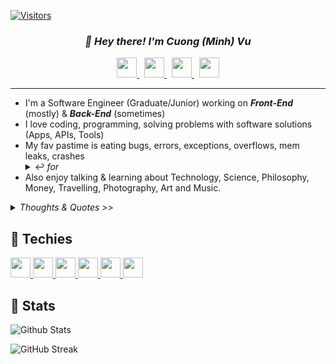 [![Visitors](https://api.visitorbadge.io/api/visitors?path=noedigsti&label=TOTAL%20VISITORS&countColor=%23f47373&labelStyle=upper)](https://visitorbadge.io/status?path=noedigsti)

<!-- Custom made GitHub README.md; Feel free to star, fork, pr, etc.. -->
<h3 align=center><i>👋 Hey there! I'm Cuong (Minh) Vu</i></h3>

<!-- Contacts -->
<div align=center>
    <a href="https://cuongminhvu.xyz">
        <img height=32 src="https://img.shields.io/badge/my%20website-%2317a2b8?url=&style=for-the-badge">
    </a>&nbsp;
    <a href="https://www.linkedin.com/in/cuongminhvu/">
        <img height=32 src="https://img.shields.io/badge/LinkedIn-0A66C2?style=for-the-badge&logo=LinkedIn">
    </a>&nbsp;
    <a href="https://twitter.com/noedigsti_">
        <img height=32 src="https://img.shields.io/badge/noedigsti__-1DA1F2?style=for-the-badge&logo=Twitter&logoColor=ffffff">
    </a>&nbsp;
    <a href="mailto:noedigsti@gmail.com">
        <img height=32 src="https://img.shields.io/badge/mail-ffffff?style=for-the-badge&logo=Gmail">
    </a>
</div>

---

<!-- About Section -->
<ul>
    <li>
        I'm a Software Engineer (Graduate/Junior) working on <b><i>Front-End</i></b> (mostly) & <b><i>Back-End</i></b> (sometimes)
    </li>
    <li>
        I love coding, programming, solving problems with software solutions (Apps, APIs, Tools)
    </li>
    <li>
        My fav pastime is eating bugs, errors, exceptions, overflows, mem leaks, crashes
        <details><summary>↩️ <i>for</i></summary>
            <ul class="another-about-list">
                <li>
                    <i>breakfast</i>
                </li>
                <li>
                    <i>full breakfast</i>
                </li>
                <li>
                    <i>midnight breakfast</i>
                </li>
                <li>
                    <i>dinner</i>
                </li>
                <li>
                    <i>dinner parties</i>
                </li>
                <li>
                    <i>lunch</i>
                </li>
                <li>
                    <i>full course dinners</i>
                </li>
                <li>
                    <i>second breakfast</i>
                </li>
                <li>
                    <i>elevenses</i>
                </li>
                <li>
                    <i>tea parties</i>
                </li>
                <li>
                    <i>afternoon tea</i>
                </li>
                <li>
                    <i>high tea</i>
                </li>
                <li>
                    <i>supper</i>
                </li>
                <li>
                    <i>airline meals</i>
                </li>
                <li>
                    <i>banquet</i>
                </li>
                <li>
                    <i>barbecue</i>
                </li>
                <li>
                    <i>buffet</i>
                </li>
                <li>
                    <i>field ration</i>
                </li>
                <li>
                    <i>collation</i>
                </li>
                <li>
                    <i>kids meal</i>
                </li>
                <li>
                    <i>meals on wheels</i>
                </li>
                <li>
                    <i>TV dinner</i>
                </li>
                <li>
                    <i>school lunch</i>
                </li>
                <li>
                    <i>picnic</i>
                </li>
                <li>
                    <i>New England boiled dinner</i>
                </li>
                <li>
                    <i>Sunday roast</i>
                </li>
                <li>
                    <i>good Friday</i>
                </li>
                <li>
                    <i>wedding reception</i>
                </li>
                <li>
                    <i>rehearsal dinner</i>
                </li>
                <li>
                    <i>multi course meals</i>
                </li>
                <li>
                    <i>mixed grill</i>
                </li>
                <li>
                    <i>and dessert</i>
                </li>
            </ul>
        </details>
    </li>
    <li>
        Also enjoy talking & learning about Technology, Science, Philosophy, Money, Travelling, Photography, Art and Music.
    </li>
</ul>

<details><summary><i>Thoughts & Quotes >></i></summary>
    <ul>
        <li>
            <i>"You cannot improve the world, if you don't know the reality of the world."</i>
        </li>
        <li>
            <i>"It's not about having all the choices at hand, but rather a harmony of choices."</i>
        </li>
        <li>
            <i>"If we cling on believing in God, we likewise can not have faith, for faith is not clinging but letting go."</i>
        </li>
    </ul>
</details>

<!-- Tools, Softwares, Languages, Experiences -->
## 🚀 Techies
<div>    
    <a href="#-" class="tools-known">
        <img height=32 src="https://img.shields.io/badge/c%2B%2B-00599C?style=for-the-badge&logo=C%2B%2B">
        <img height=32 src="https://img.shields.io/badge/c%23-239120?style=for-the-badge&logo=C%20Sharp">
        <img height=32 src="https://img.shields.io/badge/python-3776AB?style=for-the-badge&logo=Python&logoColor=ffffff">
        <img height=32 src="https://img.shields.io/badge/java-%23ED8B00?style=for-the-badge&logo=java&logoColor=ffffff">
        <img height=32 src="https://img.shields.io/badge/javascript-%23323330.svg?style=for-the-badge&logo=javascript&logoColor=%23F7DF1E">
        <img height=32 src="https://img.shields.io/badge/Typescript-3178C6?style=for-the-badge&logo=TypeScript&logoColor=ffffff">
    </a>
</div>

<!-- Stats Section -->
## 📌 Stats

![Github Stats](https://github-readme-stats.vercel.app/api?username=noedigsti&show_icons=true&count_private=true&theme=dracula&hide=stars)

![GitHub Streak](https://github-readme-streak-stats.herokuapp.com/?user=noedigsti&theme=dark&count_private=true&theme=dracula)

<!-- References, URL variables -->
[social-twitter]:  https://twitter.com/noedigsti_
[social-discord]:  https://discord.com
[social-mail]:     mailto:noedigsti@gmail.com

[LeeGhandi]:       https://youtu.be/dQw4w9WgXcQ
[noedigsti]:       https://github.com/noedigsti
